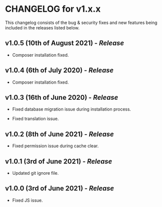 # CHANGELOG for v1.x.x

This changelog consists of the bug & security fixes and new features being included in the releases listed below.

## **v1.0.5 (10th of August 2021)** - *Release*

- Composer installation fixed.

## **v1.0.4 (6th of July 2020)** - *Release*

- Composer installation fixed.

## **v1.0.3 (16th of June 2020)** - *Release*

- Fixed database migration issue during installation process.

- Fixed translation issue.

## **v1.0.2 (8th of June 2021)** - *Release*

- Fixed permission issue during cache clear.

## **v1.0.1 (3rd of June 2021)** - *Release*

- Updated git ignore file.

## **v1.0.0 (3rd of June 2021)** - *Release*

- Fixed JS issue.
